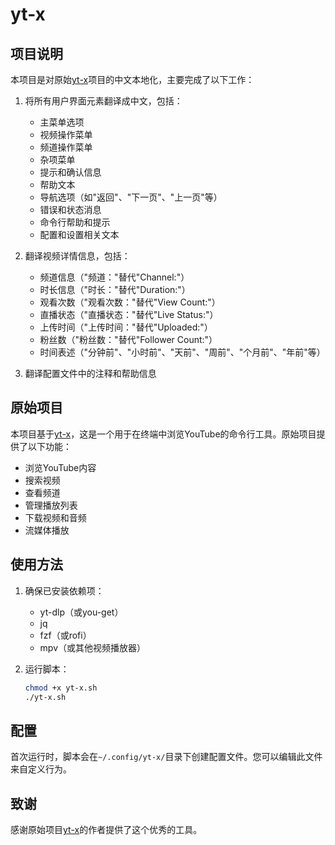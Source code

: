 # yt-x

## 项目说明

本项目是对原始[yt-x](https://github.com/Benexl/yt-x)项目的中文本地化，主要完成了以下工作：

1. 将所有用户界面元素翻译成中文，包括：
   - 主菜单选项
   - 视频操作菜单
   - 频道操作菜单
   - 杂项菜单
   - 提示和确认信息
   - 帮助文本
   - 导航选项（如"返回"、"下一页"、"上一页"等）
   - 错误和状态消息
   - 命令行帮助和提示
   - 配置和设置相关文本

2. 翻译视频详情信息，包括：
   - 频道信息（"频道："替代"Channel:"）
   - 时长信息（"时长："替代"Duration:"）
   - 观看次数（"观看次数："替代"View Count:"）
   - 直播状态（"直播状态："替代"Live Status:"）
   - 上传时间（"上传时间："替代"Uploaded:"）
   - 粉丝数（"粉丝数："替代"Follower Count:"）
   - 时间表述（"分钟前"、"小时前"、"天前"、"周前"、"个月前"、"年前"等）

3. 翻译配置文件中的注释和帮助信息

## 原始项目

本项目基于[yt-x](https://github.com/Benexl/yt-x)，这是一个用于在终端中浏览YouTube的命令行工具。原始项目提供了以下功能：

- 浏览YouTube内容
- 搜索视频
- 查看频道
- 管理播放列表
- 下载视频和音频
- 流媒体播放

## 使用方法

1. 确保已安装依赖项：
   - yt-dlp（或you-get）
   - jq
   - fzf（或rofi）
   - mpv（或其他视频播放器）

2. 运行脚本：
   ```bash
   chmod +x yt-x.sh
   ./yt-x.sh
   ```

## 配置

首次运行时，脚本会在`~/.config/yt-x/`目录下创建配置文件。您可以编辑此文件来自定义行为。

## 致谢

感谢原始项目[yt-x](https://github.com/Benexl/yt-x)的作者提供了这个优秀的工具。

